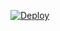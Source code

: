 [![Deploy](https://www.herokucdn.com/deploy/button.svg)](https://heroku.com/deploy?template=https://github.com/afdulfauzan/tg-ubot/tree/master)